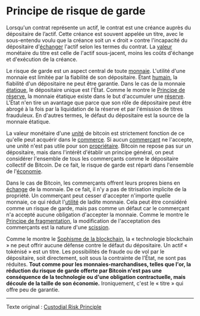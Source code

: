 Principe de risque de garde
===========================

Lorsqu'un contrat représente un actif, le contrat est une créance auprès du dépositaire de l’actif. Cette créance est souvent appelée un titre, avec le sous-entendu voulu que la créance soit un « droit » contre l'incapacité du dépositaire d'[échanger](ch101-glossary.md#échange) l'actif selon les termes du contrat. La [valeur](ch101-glossary.md#valeur) monétaire du titre est celle de l'actif sous-jacent, moins les coûts d'échange et d'exécution de la créance.

Le risque de garde est un aspect central de toute [monnaie](ch005-money-taxonomy.md). L'utilité d'une monnaie est limitée par la fiabilité de son dépositaire. Étant [humain](ch101-glossary.md#personne), la fiabilité d'un dépositaire ne peut être garantie. Dans le cas de la monnaie [étatique](ch101-glossary.md#état), le dépositaire unique est l'État. Comme le montre le [Principe de réserve](ch017-reservation-principle.md), la monnaie étatique existe dans le but d'accumuler une [réserve](ch098-reserve-definition.md). L'État n'en tire un avantage que parce que son rôle de dépositaire peut être abrogé à la fois par la liquidation de la réserve et par l'émission de titres frauduleux. En d'autres termes, le défaut du dépositaire est la source de la monnaie étatique.

La valeur monétaire d'une [unité](ch101-glossary.md#unité) de bitcoin est strictement fonction de ce qu'elle peut acquérir dans le [commerce](ch101-glossary.md#commerce). Si aucun [commerçant](ch101-glossary.md#commerçant) ne l'accepte, une unité n'est pas utile pour son [propriétaire](ch101-glossary.md#propriétaire). Bitcoin ne repose pas sur un dépositaire, mais dans l'intérêt d'établir un principe général, on peut considérer l'ensemble de tous les commerçants comme le dépositaire collectif de Bitcoin. De ce fait, le risque de garde est réparti dans l'ensemble de l'[économie](ch101-glossary.md#économie).

Dans le cas de Bitcoin, les commerçants offrent leurs propres biens en [échange](ch101-glossary.md#échange) de la monnaie. De ce fait, il n'y a pas de titrisation implicite de la propriété. Un commerçant peut cesser d'accepter n'importe quelle monnaie, ce qui réduit l'[utilité](ch101-glossary.md#utilité) de ladite monnaie. Cela peut être considéré comme un risque de garde, mais pas comme un défaut car le commerçant n'a accepté aucune obligation d'accepter la monnaie. Comme le montre le [Principe de fragmentation](ch021-fragmentation-principle.md), la modification de l'acceptation des commerçants est la nature d'une [scission](ch101-glossary.md#scission).

Comme le montre le [Sophisme de la blockchain](ch071-proof-of-ownership-fallacy.md), la « technologie blockchain » ne peut offrir aucune défense contre le défaut du dépositaire. Un actif « tokénisé » est un titre. Les possibilités de fraude ou de vol par le dépositaire, soit directement, soit sous la contrainte de l'État, ne sont pas réduites. **Tout comme pour les monnaies-marchandises, telles que l'or, la réduction du risque de garde offerte par Bitcoin n'est pas une conséquence de la technologie ou d'une obligation contractuelle, mais découle de la taille de son économie.** Ironiquement, c'est le « titre » qui offre peu de garantie.

---

Texte original : [Custodial Risk Principle](https://github.com/libbitcoin/libbitcoin-system/wiki/Custodial-Risk-Principle)